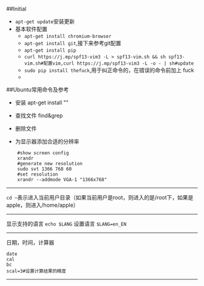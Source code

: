 ##Initial
* `apt-get update`安装更新
* 基本软件配置
    - `apt-get install chromium-browser`
    - `apt-get install git`,接下来参考git配置
    - `apt-get install pip`
    - `curl https://j.mp/spf13-vim3 -L > spf13-vim.sh && sh spf13-vim.sh#配置vim,curl https://j.mp/spf13-vim3 -L -o - | sh#update`
    - `sudo pip install thefuck`,用于纠正命令的，在错误的命令前加上 fuck
    - 

##Ubuntu常用命令及参考
* 安装 apt-get install ""

* 查找文件 find&grep
* 删除文件
    


* 为显示器添加合适的分辨率
```
    #show screen config
    xrandr
    #generate new resolution
    sudo svt 1366 768 60
    #set resolution
    xrandr --addmode VGA-1 "1366x768"
```
****
`cd ~`表示进入当前用户目录（如果当前用户是root，则进入的是/root下，如果是apple，则进入/home/apple） 
***
显示支持的语言
`echo $LANG`
设置语言
`$LANG=en_EN`
***
日期，时间，计算器
```
date
cal
bc
scal=3#设置计算结果的精度
```

***

